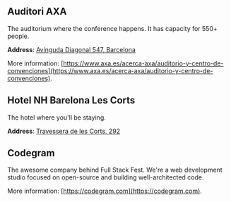 ## Auditori AXA

The auditorium where the conference happens. It has capacity for 550+ people. 

**Address**: [Avinguda Diagonal 547, Barcelona](https://goo.gl/maps/PcStat2WiRF2)

More information: [https://www.axa.es/acerca-axa/auditorio-y-centro-de-convenciones](https://www.axa.es/acerca-axa/auditorio-y-centro-de-convenciones).

## Hotel NH Barelona Les Corts

The hotel where you'll be staying.

**Address**: [Travessera de les Corts, 292](https://goo.gl/maps/8QTUarbY4pG2)

## Codegram

The awesome company behind Full Stack Fest. We're a web development studio focused on open-source and building well-architected code.

More information: [https://codegram.com](https://codegram.com).